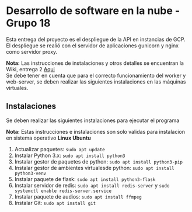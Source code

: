 # Desarrollo de software en la nube - Grupo 18
Esta entrega del proyecto es el despliegue de la API en instancias de  GCP. El despliegue se realió con el servidor de aplicaciones gunicorn y nginx como servidor proxy.

**Nota:**
Las instrucciones de instalaciones y otros detalles se encuentran la Wiki, entrega 2 [Aqui](https://github.com/AAlbaB/Cloud_Conversion/wiki/Instalaci%C3%B3n--de-migraciones)<br>
Se debe tener en cuenta que para el correcto funcionamiento del worker y web-server, se deben realizar las siguientes instalaciones en las máquinas virtuales.

## Instalaciones
Se deben realizar las siguientes instalaciones para ejecutar el programa

**Nota:** Estas instrucciones e instalaciones son solo validas para instalacion en sistema operativo **Linux Ubuntu**

1. Actualizar paquetes: `sudo apt update`
2. Instalar Python 3.x: `sudo apt install python3`
3. Instalar gestor de paquetes de python: `sudo apt install python3-pip`
4. Instalar gestor de ambientes virtualesde python: `sudo apt install python3-venv`
5. Instalar paquete de flask: `sudo apt install python3-flask`
6. Instalar servidor de redis: `sudo apt install redis-server` y `sudo systemctl enable redis-server.service`
7. Instalar paquete de audios: `sudo apt install ffmpeg`
8. Instalar Git: `sudo apt install git`

